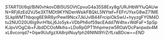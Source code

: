 $START$0I/6ql/BiN0vhkovDBI5USOVtCpvuG4a35S8Exy8g/URJHbWYluQAUwN+RFj6zEd2VJ5e3XTMDt9KYNDenWsikFBQkL5NYtef+FEFrUYsxG8wZ71MESLkpWMThbqog6E9iR8yrPewI9Ncx7JklJvIB44FrcipiOkSwU+hyyzgFY0M4Dtu2NUO20U6Ig9vrH1bLj6Jo5yk+VDbPh6of59acEAdd7W4hx+WdFaF+SpSpKJpvVOgCib+FJbdDCOoMkihs+LDoRpGPT1hhpmezw5ROaVDcPanpxdx4MxL8vcorqd7+0qw9UufgzXA8rpINuyfph26NtNI9YrZrfLraBDcw==$END$